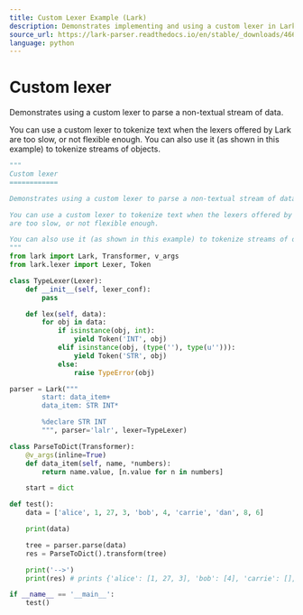 ```yaml
---
title: Custom Lexer Example (Lark)
description: Demonstrates implementing and using a custom lexer in Lark to tokenize non-textual data streams (e.g., Python objects) and parse them with an LALR parser.
source_url: https://lark-parser.readthedocs.io/en/stable/_downloads/4667ab58050962ac05455b953c59244f/custom_lexer.py
language: python
---
```


# Custom lexer

Demonstrates using a custom lexer to parse a non-textual stream of data.

You can use a custom lexer to tokenize text when the lexers offered by Lark are too slow, or not flexible enough. You can also use it (as shown in this example) to tokenize streams of objects.

```python
"""
Custom lexer
============

Demonstrates using a custom lexer to parse a non-textual stream of data

You can use a custom lexer to tokenize text when the lexers offered by Lark
are too slow, or not flexible enough.

You can also use it (as shown in this example) to tokenize streams of objects.
"""
from lark import Lark, Transformer, v_args
from lark.lexer import Lexer, Token

class TypeLexer(Lexer):
    def __init__(self, lexer_conf):
        pass

    def lex(self, data):
        for obj in data:
            if isinstance(obj, int):
                yield Token('INT', obj)
            elif isinstance(obj, (type(''), type(u''))):
                yield Token('STR', obj)
            else:
                raise TypeError(obj)

parser = Lark("""
        start: data_item+
        data_item: STR INT*

        %declare STR INT
        """, parser='lalr', lexer=TypeLexer)

class ParseToDict(Transformer):
    @v_args(inline=True)
    def data_item(self, name, *numbers):
        return name.value, [n.value for n in numbers]

    start = dict

def test():
    data = ['alice', 1, 27, 3, 'bob', 4, 'carrie', 'dan', 8, 6]

    print(data)

    tree = parser.parse(data)
    res = ParseToDict().transform(tree)

    print('-->')
    print(res) # prints {'alice': [1, 27, 3], 'bob': [4], 'carrie': [], 'dan': [8, 6]}

if __name__ == '__main__':
    test()
```
